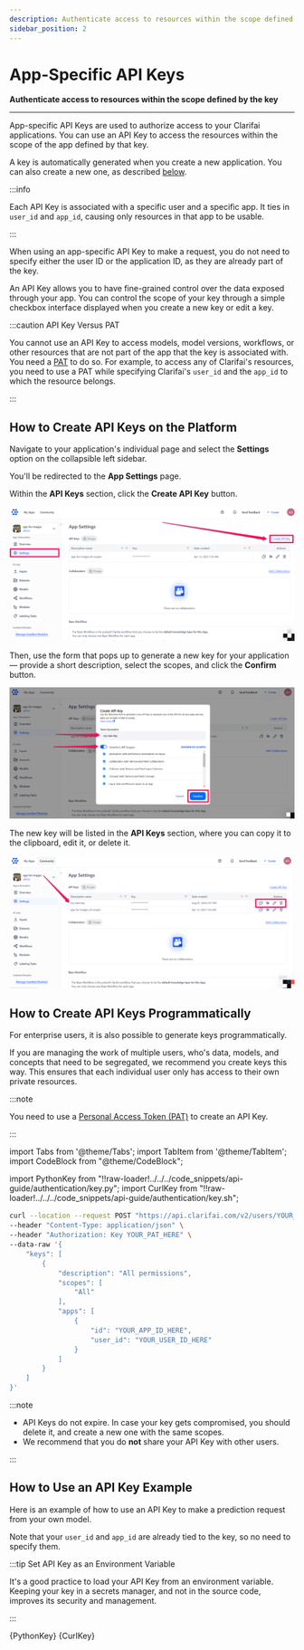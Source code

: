 ```yaml
---
description: Authenticate access to resources within the scope defined by the key
sidebar_position: 2
---
```


# App-Specific API Keys

**Authenticate access to resources within the scope defined by the key**
<hr />


App-specific API Keys are used to authorize access to your Clarifai applications. You can use an API Key to access the resources within the scope of the app defined by that key.

A key is automatically generated when you create a new application. You can also create a new one, as described [below](#how-to-create-api-keys-on-the-platform). 

:::info

Each API Key is associated with a specific user and a specific app. It ties in `user_id` and `app_id`, causing only resources in that app to be usable.

:::

When using an app-specific API Key to make a request, you do not need to specify either the user ID or the application ID, as they are already part of the key.

An API Key allows you to have fine-grained control over the data exposed through your app. You can control the scope of your key through a simple checkbox interface displayed when you create a new key or edit a key. 

:::caution API Key Versus PAT

You cannot use an API Key to access models, model versions, workflows, or other resources that are not part of the app that the key is associated with. You need a [PAT](https://docs.clarifai.com/clarifai-basics/authentication/personal-access-tokens) to do so. For example, to access any of Clarifai's resources, you need to use a PAT while specifying Clarifai's `user_id` and the `app_id` to which the resource belongs. 

:::

## How to Create API Keys on the Platform

Navigate to your application's individual page and select the **Settings** option on the collapsible left sidebar.

You'll be redirected to the **App Settings** page.

Within the **API Keys** section, click the **Create API Key** button. 

![App settings create key](/img/others/create_api_key_community.png)

Then, use the form that pops up to generate a new key for your application — provide a short description, select the scopes, and click the **Confirm** button. 

![App key create form](/img/others/create_api_key_community_form.png)

The new key will be listed in the **API Keys** section, where you can copy it to the clipboard, edit it, or delete it.

![copy, edit, delete api key](/img/others/create_api_key_community_2.png)

## How to Create API Keys Programmatically

For enterprise users, it is also possible to generate keys programmatically. 

If you are managing the work of multiple users, who's data, models, and concepts that need to be segregated, we recommend you create keys this way. This ensures that each individual user only has access to their own private resources.

:::note

You need to use a [Personal Access Token (PAT)](https://docs.clarifai.com/clarifai-basics/authentication/personal-access-tokens) to create an API Key. 

:::

import Tabs from '@theme/Tabs';
import TabItem from '@theme/TabItem';
import CodeBlock from "@theme/CodeBlock";

import PythonKey from "!!raw-loader!../../../code_snippets/api-guide/authentication/key.py";
import CurlKey from "!!raw-loader!../../../code_snippets/api-guide/authentication/key.sh";

<Tabs>
<TabItem value="cURL" label="cURL" default>

```bash
curl --location --request POST "https://api.clarifai.com/v2/users/YOUR_USER_ID_HERE/keys" \
--header "Content-Type: application/json" \
--header "Authorization: Key YOUR_PAT_HERE" \
--data-raw '{
    "keys": [
        {
            "description": "All permissions",
            "scopes": [
                "All"
            ],
            "apps": [
                {
                    "id": "YOUR_APP_ID_HERE",
                    "user_id": "YOUR_USER_ID_HERE"
                }
            ]
        }
    ]
}'
```
</TabItem>
</Tabs>

:::note

- API Keys do not expire. In case your key gets compromised, you should delete it, and create a new one with the same scopes.
- We recommend that you do **not** share your API Key with other users.

:::

## How to Use an API Key Example

Here is an example of how to use an API Key to make a prediction request from your own model.

Note that your `user_id` and `app_id` are already tied to the key, so no need to specify them.

:::tip Set API Key as an Environment Variable

It's a good practice to load your API Key from an environment variable. Keeping your key in a secrets manager, and not in the source code, improves its security and management. 

:::

<Tabs>
<TabItem value="python" label="Python (gRPC)">
     <CodeBlock className="language-python">{PythonKey}</CodeBlock>
</TabItem>

<TabItem value="curl" label="cURL">
    <CodeBlock className="language-bash">{CurlKey}</CodeBlock>
</TabItem>
</Tabs>
